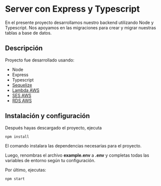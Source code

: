 # Server con Express y Typescript

En el presente proyecto desarrollamos nuestro backend utilizando Node y Typescript.
Nos apoyamos en las migraciones para crear y migrar nuestras tablas a base de datos.

## Descripción

Proyecto fue desarrollado usando:

* Node
* Express
* Typescript
* [Sequelize](https://sequelize.org/master/)
* [Lambda AWS](https://docs.aws.amazon.com/AWSJavaScriptSDK/v3/latest/clients/client-lambda/index.html)
* [SES AWS](https://docs.aws.amazon.com/AWSJavaScriptSDK/latest/AWS/SES.html)
* [RDS AWS](https://docs.aws.amazon.com/AWSJavaScriptSDK/latest/AWS/RDS.html)


## Instalación y configuración

Después hayas descargado el proyecto, ejecuta

```bash
npm install
```
El comando instalara las dependencias necesarias para el proyecto.

Luego, renombras el archivo **example.env** a **.env** y completas todas las variables de entorno según tu configuración.

Por último, ejecutas:
 
```bash
npm start
```